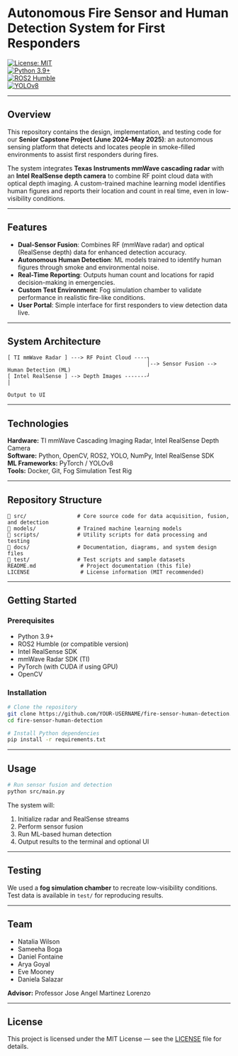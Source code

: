 # Autonomous Fire Sensor and Human Detection System for First Responders  
[![License: MIT](https://img.shields.io/badge/License-MIT-yellow.svg)](LICENSE)  
[![Python 3.9+](https://img.shields.io/badge/python-3.9+-blue.svg)](https://www.python.org/)  
[![ROS2 Humble](https://img.shields.io/badge/ROS2-Humble-blue.svg)](https://docs.ros.org/en/humble/)  
[![YOLOv8](https://img.shields.io/badge/YOLO-v8-red.svg)](https://github.com/ultralytics/ultralytics)  

---

## Overview
This repository contains the design, implementation, and testing code for our **Senior Capstone Project (June 2024–May 2025)**: an autonomous sensing platform that detects and locates people in smoke-filled environments to assist first responders during fires.

The system integrates **Texas Instruments mmWave cascading radar** with an **Intel RealSense depth camera** to combine RF point cloud data with optical depth imaging. A custom-trained machine learning model identifies human figures and reports their location and count in real time, even in low-visibility conditions.

---

## Features
- **Dual-Sensor Fusion**: Combines RF (mmWave radar) and optical (RealSense depth) data for enhanced detection accuracy.  
- **Autonomous Human Detection**: ML models trained to identify human figures through smoke and environmental noise.  
- **Real-Time Reporting**: Outputs human count and locations for rapid decision-making in emergencies.  
- **Custom Test Environment**: Fog simulation chamber to validate performance in realistic fire-like conditions.  
- **User Portal**: Simple interface for first responders to view detection data live.  

---

## System Architecture
```
[ TI mmWave Radar ] ---> RF Point Cloud ----┐
                                            │--> Sensor Fusion --> Human Detection (ML)
[ Intel RealSense ] --> Depth Images -------┘                         │
                                                                    Output to UI
```

---

## Technologies
**Hardware:** TI mmWave Cascading Imaging Radar, Intel RealSense Depth Camera  
**Software:** Python, OpenCV, ROS2, YOLO, NumPy, Intel RealSense SDK  
**ML Frameworks:** PyTorch / YOLOv8  
**Tools:** Docker, Git, Fog Simulation Test Rig  

---

## Repository Structure
```
📂 src/                # Core source code for data acquisition, fusion, and detection
📂 models/             # Trained machine learning models
📂 scripts/            # Utility scripts for data processing and testing
📂 docs/               # Documentation, diagrams, and system design files
📂 test/               # Test scripts and sample datasets
README.md              # Project documentation (this file)
LICENSE                # License information (MIT recommended)
```

---

## Getting Started

### Prerequisites
- Python 3.9+
- ROS2 Humble (or compatible version)
- Intel RealSense SDK
- mmWave Radar SDK (TI)
- PyTorch (with CUDA if using GPU)
- OpenCV

### Installation
```bash
# Clone the repository
git clone https://github.com/YOUR-USERNAME/fire-sensor-human-detection.git
cd fire-sensor-human-detection

# Install Python dependencies
pip install -r requirements.txt
```

---

## Usage
```bash
# Run sensor fusion and detection
python src/main.py
```
The system will:
1. Initialize radar and RealSense streams  
2. Perform sensor fusion  
3. Run ML-based human detection  
4. Output results to the terminal and optional UI  

---

## Testing
We used a **fog simulation chamber** to recreate low-visibility conditions.  
Test data is available in `test/` for reproducing results.

---

## Team
- Natalia Wilson
- Sameeha Boga  
- Daniel Fontaine  
- Arya Goyal  
- Eve Mooney  
- Daniela Salazar  
  

**Advisor:** Professor Jose Angel Martinez Lorenzo  

---

## License
This project is licensed under the MIT License — see the [LICENSE](LICENSE) file for details.
